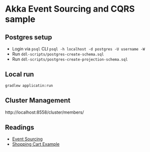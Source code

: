 # Akka Event Sourcing and CQRS sample

## Postgres setup
* Login via `psql` CLI
`psql -h localhost -d postgres -U username -W`
* Run `ddl-scripts/postgres-create-schema.sql`
* Run `ddl-scripts/postgres-create-projection-schema.sql`

## Local run
`gradlew applicatin:run`

## Cluster Management
http://localhost:8558/cluster/members/


## Readings
* [Event Sourcing](https://learn.microsoft.com/en-us/previous-versions/msp-n-p/jj591559%28v=pandp.10%29)
* [Shopping Cart Example](https://developer.lightbend.com/docs/akka-guide/microservices-tutorial/overview.html)